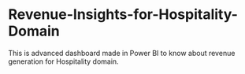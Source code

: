 # Revenue-Insights-for-Hospitality-Domain
This is advanced dashboard made in Power BI to know about revenue generation for Hospitality domain.
